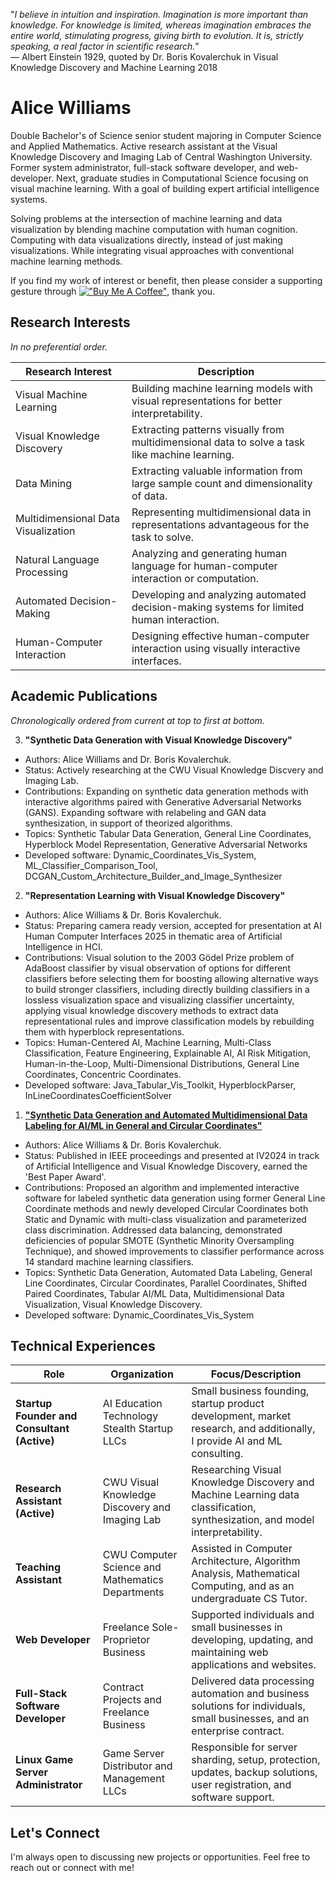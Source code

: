 "*I believe in intuition and inspiration. Imagination is more important than knowledge. For knowledge is limited, whereas imagination embraces the entire world, stimulating progress, giving birth to evolution. It is, strictly speaking, a real factor in scientific research.*”  
― Albert Einstein 1929, quoted by Dr. Boris Kovalerchuk in Visual Knowledge Discovery and Machine Learning 2018

# Alice Williams

Double Bachelor's of Science senior student majoring in Computer Science and Applied Mathematics. Active research assistant at the Visual Knowledge Discovery and Imaging Lab of Central Washington University. Former system administrator, full-stack software developer, and web-developer. Next, graduate studies in Computational Science focusing on visual machine learning. With a goal of building expert artificial intelligence systems.  

Solving problems at the intersection of machine learning and data visualization by blending machine computation with human cognition. Computing with data visualizations directly, instead of just making visualizations. While integrating visual approaches with conventional machine learning methods.  

If you find my work of interest or benefit, then please consider a supporting gesture through [!["Buy Me A Coffee"](https://www.buymeacoffee.com/assets/img/custom_images/orange_img.png)](https://www.buymeacoffee.com/avaavarai), thank you.

## Research Interests

_In no preferential order._

| Research Interest                     | Description                                                                                    |
|---------------------------------------|------------------------------------------------------------------------------------------------|
| Visual Machine Learning               | Building machine learning models with visual representations for better interpretability.      |
| Visual Knowledge Discovery            | Extracting patterns visually from multidimensional data to solve a task like machine learning. |
| Data Mining                           | Extracting valuable information from large sample count and dimensionality of data.            |
| Multidimensional Data Visualization   | Representing multidimensional data in representations advantageous for the task to solve.      |
| Natural Language Processing           | Analyzing and generating human language for human-computer interaction or computation.         |
| Automated Decision-Making             | Developing and analyzing automated decision-making systems for limited human interaction.      |
| Human-Computer Interaction            | Designing effective human-computer interaction using visually interactive interfaces.          |

## Academic Publications

_Chronologically ordered from current at top to first at bottom._

3. **"Synthetic Data Generation with Visual Knowledge Discovery"**
- Authors: Alice Williams and Dr. Boris Kovalerchuk.
- Status: Actively researching at the CWU Visual Knowledge Discvery and Imaging Lab.
- Contributions: Expanding on synthetic data generation methods with interactive algorithms paired with Generative Adversarial Networks (GANS). Expanding software with relabeling and GAN data synthesization, in support of theorized algorithms.
- Topics: Synthetic Tabular Data Generation, General Line Coordinates, Hyperblock Model Representation, Generative Adversarial Networks
- Developed software: Dynamic_Coordinates_Vis_System, ML_Classifier_Comparison_Tool, DCGAN_Custom_Architecture_Builder_and_Image_Synthesizer

2. **"Representation Learning with Visual Knowledge Discovery"**
- Authors: Alice Williams & Dr. Boris Kovalerchuk.
- Status: Preparing camera ready version, accepted for presentation at AI Human Computer Interfaces 2025 in thematic area of Artificial Intelligence in HCI.
- Contributions: Visual solution to the 2003 Gödel Prize problem of AdaBoost classifier by visual observation of options for different classifiers before selecting them for boosting allowing alternative ways to build stronger classifiers, including directly building classifiers in a lossless visualization space and visualizing classifier uncertainty, applying visual knowledge discovery methods to extract data representational rules and improve classification models by rebuilding them with hyperblock representations.  
- Topics: Human-Centered AI, Machine Learning, Multi-Class Classification, Feature Engineering, Explainable AI, AI Risk Mitigation, Human-in-the-Loop, Multi-Dimensional Distributions, General Line Coordinates, Concentric Coordinates.
- Developed software: Java_Tabular_Vis_Toolkit, HyperblockParser, InLineCoordinatesCoefficientSolver

1. **["Synthetic Data Generation and Automated Multidimensional Data Labeling for AI/ML in General and Circular Coordinates"](https://arxiv.org/abs/2409.02079)**
- Authors: Alice Williams & Dr. Boris Kovalerchuk.
- Status: Published in IEEE proceedings and presented at IV2024 in track of Artificial Intelligence and Visual Knowledge Discovery, earned the 'Best Paper Award'.
- Contributions: Proposed an algorithm and implemented interactive software for labeled synthetic data generation using former General Line Coordinate methods and newly developed Circular Coordinates both Static and Dynamic with multi-class visualization and parameterized class discrimination. Addressed data balancing, demonstrated deficiencies of popular SMOTE (Synthetic Minority Oversampling Technique), and showed improvements to classifier performance across 14 standard machine learning classifiers.
- Topics: Synthetic Data Generation, Automated Data Labeling, General Line Coordinates, Circular Coordinates, Parallel Coordinates, Shifted Paired Coordinates, Tabular AI/ML Data, Multidimensional Data Visualization, Visual Knowledge Discovery.
- Developed software: Dynamic_Coordinates_Vis_System

## Technical Experiences

| Role                                         | Organization                                     | Focus/Description                                                                                                             |
|----------------------------------------------|--------------------------------------------------|-------------------------------------------------------------------------------------------------------------------------------|
| **Startup Founder and Consultant (Active)**  | AI Education Technology Stealth Startup LLCs     | Small business founding, startup product development, market research, and additionally, I provide AI and ML consulting.      |
| **Research Assistant (Active)**              | CWU Visual Knowledge Discovery and Imaging Lab   | Researching Visual Knowledge Discovery and Machine Learning data classification, synthesization, and model interpretability.  |
| **Teaching Assistant**                       | CWU Computer Science and Mathematics Departments | Assisted in Computer Architecture, Algorithm Analysis, Mathematical Computing, and as an undergraduate CS Tutor.              |
| **Web Developer**                            | Freelance Sole-Proprietor Business               | Supported individuals and small businesses in developing, updating, and maintaining web applications and websites.            | 
| **Full-Stack Software Developer**            | Contract Projects and Freelance Business         | Delivered data processing automation and business solutions for individuals, small businesses, and an enterprise contract.    |
| **Linux Game Server Administrator**          | Game Server Distributor and Management LLCs      | Responsible for server sharding, setup, protection, updates, backup solutions, user registration, and software support.       |

## Let's Connect
I'm always open to discussing new projects or opportunities. Feel free to reach out or connect with me!
